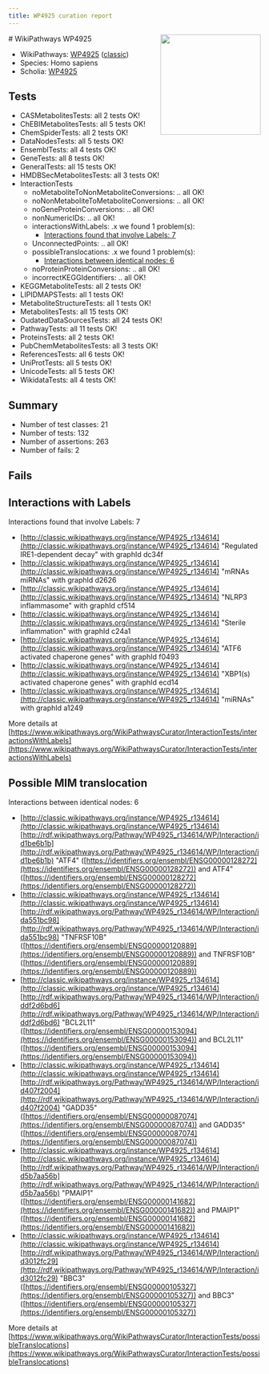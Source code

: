 ```yaml
---
title: WP4925 curation report
---
```


<img style="float: right; width: 200px" src="https://upload.wikimedia.org/wikipedia/commons/thumb/8/83/Wplogo_with_text_500.png/640px-Wplogo_with_text_500.png" />
# WikiPathways WP4925

* WikiPathways: [WP4925](https://wikipathways.org/pathways/WP4925) ([classic](https://classic.wikipathways.org/instance/WP4925))
* Species: Homo sapiens
* Scholia: [WP4925](https://scholia.toolforge.org/wikipathways/WP4925)
## Tests
* CASMetabolitesTests: all 2 tests OK!
* ChEBIMetabolitesTests: all 5 tests OK!
* ChemSpiderTests: all 2 tests OK!
* DataNodesTests: all 5 tests OK!
* EnsemblTests: all 4 tests OK!
* GeneTests: all 8 tests OK!
* GeneralTests: all 15 tests OK!
* HMDBSecMetabolitesTests: all 3 tests OK!
* InteractionTests
    * noMetaboliteToNonMetaboliteConversions: .. all OK!
    * noNonMetaboliteToMetaboliteConversions: .. all OK!
    * noGeneProteinConversions: .. all OK!
    * nonNumericIDs: .. all OK!
    * interactionsWithLabels: .x we found 1 problem(s):
        * [Interactions found that involve Labels: 7](#630d267e)
    * UnconnectedPoints: .. all OK!
    * possibleTranslocations: .x we found 1 problem(s):
        * [Interactions between identical nodes: 6](#1c11820b)
    * noProteinProteinConversions: .. all OK!
    * incorrectKEGGIdentifiers: .. all OK!
* KEGGMetaboliteTests: all 2 tests OK!
* LIPIDMAPSTests: all 1 tests OK!
* MetaboliteStructureTests: all 1 tests OK!
* MetabolitesTests: all 15 tests OK!
* OudatedDataSourcesTests: all 24 tests OK!
* PathwayTests: all 11 tests OK!
* ProteinsTests: all 2 tests OK!
* PubChemMetabolitesTests: all 3 tests OK!
* ReferencesTests: all 6 tests OK!
* UniProtTests: all 5 tests OK!
* UnicodeTests: all 5 tests OK!
* WikidataTests: all 4 tests OK!


## Summary

* Number of test classes: 21
* Number of tests: 132
* Number of assertions: 263
* Number of fails: 2

## Fails

<a name="630d267e" />

## Interactions with Labels

Interactions found that involve Labels: 7

* [http://classic.wikipathways.org/instance/WP4925_r134614](http://classic.wikipathways.org/instance/WP4925_r134614) "Regulated 
IRE1-dependent 
decay" with graphId dc34f
* [http://classic.wikipathways.org/instance/WP4925_r134614](http://classic.wikipathways.org/instance/WP4925_r134614) "mRNAs
miRNAs" with graphId d2626
* [http://classic.wikipathways.org/instance/WP4925_r134614](http://classic.wikipathways.org/instance/WP4925_r134614) "NLRP3
inflammasome" with graphId cf514
* [http://classic.wikipathways.org/instance/WP4925_r134614](http://classic.wikipathways.org/instance/WP4925_r134614) "Sterile
inflammation" with graphId c24a1
* [http://classic.wikipathways.org/instance/WP4925_r134614](http://classic.wikipathways.org/instance/WP4925_r134614) "ATF6 activated chaperone genes" with graphId f0493
* [http://classic.wikipathways.org/instance/WP4925_r134614](http://classic.wikipathways.org/instance/WP4925_r134614) "XBP1(s) activated chaperone genes" with graphId ecd14
* [http://classic.wikipathways.org/instance/WP4925_r134614](http://classic.wikipathways.org/instance/WP4925_r134614) "miRNAs" with graphId a1249


More details at [https://www.wikipathways.org/WikiPathwaysCurator/InteractionTests/interactionsWithLabels](https://www.wikipathways.org/WikiPathwaysCurator/InteractionTests/interactionsWithLabels)

<a name="1c11820b" />

## Possible MIM translocation

Interactions between identical nodes: 6

* [http://classic.wikipathways.org/instance/WP4925_r134614](http://classic.wikipathways.org/instance/WP4925_r134614) [http://rdf.wikipathways.org/Pathway/WP4925_r134614/WP/Interaction/id1be6b1b](http://rdf.wikipathways.org/Pathway/WP4925_r134614/WP/Interaction/id1be6b1b) "ATF4" ([https://identifiers.org/ensembl/ENSG00000128272](https://identifiers.org/ensembl/ENSG00000128272)) and 
ATF4" ([https://identifiers.org/ensembl/ENSG00000128272](https://identifiers.org/ensembl/ENSG00000128272))
* [http://classic.wikipathways.org/instance/WP4925_r134614](http://classic.wikipathways.org/instance/WP4925_r134614) [http://rdf.wikipathways.org/Pathway/WP4925_r134614/WP/Interaction/ida551bc98](http://rdf.wikipathways.org/Pathway/WP4925_r134614/WP/Interaction/ida551bc98) "TNFRSF10B" ([https://identifiers.org/ensembl/ENSG00000120889](https://identifiers.org/ensembl/ENSG00000120889)) and 
TNFRSF10B" ([https://identifiers.org/ensembl/ENSG00000120889](https://identifiers.org/ensembl/ENSG00000120889))
* [http://classic.wikipathways.org/instance/WP4925_r134614](http://classic.wikipathways.org/instance/WP4925_r134614) [http://rdf.wikipathways.org/Pathway/WP4925_r134614/WP/Interaction/iddf2d6bd6](http://rdf.wikipathways.org/Pathway/WP4925_r134614/WP/Interaction/iddf2d6bd6) "BCL2L11" ([https://identifiers.org/ensembl/ENSG00000153094](https://identifiers.org/ensembl/ENSG00000153094)) and 
BCL2L11" ([https://identifiers.org/ensembl/ENSG00000153094](https://identifiers.org/ensembl/ENSG00000153094))
* [http://classic.wikipathways.org/instance/WP4925_r134614](http://classic.wikipathways.org/instance/WP4925_r134614) [http://rdf.wikipathways.org/Pathway/WP4925_r134614/WP/Interaction/id407f2004](http://rdf.wikipathways.org/Pathway/WP4925_r134614/WP/Interaction/id407f2004) "GADD35" ([https://identifiers.org/ensembl/ENSG00000087074](https://identifiers.org/ensembl/ENSG00000087074)) and 
GADD35" ([https://identifiers.org/ensembl/ENSG00000087074](https://identifiers.org/ensembl/ENSG00000087074))
* [http://classic.wikipathways.org/instance/WP4925_r134614](http://classic.wikipathways.org/instance/WP4925_r134614) [http://rdf.wikipathways.org/Pathway/WP4925_r134614/WP/Interaction/id5b7aa56b](http://rdf.wikipathways.org/Pathway/WP4925_r134614/WP/Interaction/id5b7aa56b) "PMAIP1" ([https://identifiers.org/ensembl/ENSG00000141682](https://identifiers.org/ensembl/ENSG00000141682)) and 
PMAIP1" ([https://identifiers.org/ensembl/ENSG00000141682](https://identifiers.org/ensembl/ENSG00000141682))
* [http://classic.wikipathways.org/instance/WP4925_r134614](http://classic.wikipathways.org/instance/WP4925_r134614) [http://rdf.wikipathways.org/Pathway/WP4925_r134614/WP/Interaction/id3012fc29](http://rdf.wikipathways.org/Pathway/WP4925_r134614/WP/Interaction/id3012fc29) "BBC3" ([https://identifiers.org/ensembl/ENSG00000105327](https://identifiers.org/ensembl/ENSG00000105327)) and 
BBC3" ([https://identifiers.org/ensembl/ENSG00000105327](https://identifiers.org/ensembl/ENSG00000105327))


More details at [https://www.wikipathways.org/WikiPathwaysCurator/InteractionTests/possibleTranslocations](https://www.wikipathways.org/WikiPathwaysCurator/InteractionTests/possibleTranslocations)

